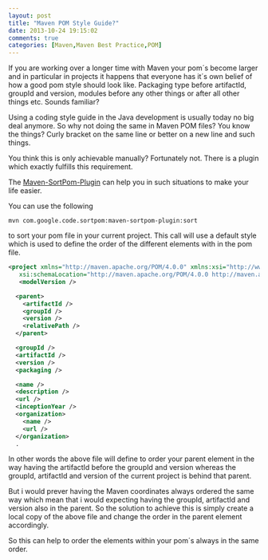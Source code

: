 ```yaml
---
layout: post
title: "Maven POM Style Guide?"
date: 2013-10-24 19:15:02
comments: true
categories: [Maven,Maven Best Practice,POM]
---
```


If you are working over a longer time with Maven your pom´s become larger and in particular in
projects it happens that everyone has it´s own belief of how a good pom style should look like. 
Packaging type before artifactId, groupId and version, modules before any other things or after all other
things etc. Sounds familiar? 

Using a coding style guide in the Java development is usually today no big deal anymore. So why 
not doing the same in Maven POM files? You know the things? Curly bracket on the same line or 
better on a new line and such things. 

You think this is only achievable manually? Fortunately not. 
There is a plugin which exactly fulfills this requirement. 

<!-- more -->

The [Maven-SortPom-Plugin](http://code.google.com/p/sortpom/) can help you in such situations to make
your life easier.

You can use the following

```
mvn com.google.code.sortpom:maven-sortpom-plugin:sort
```

to sort your pom file in your current project. This call will use a default style which is used to
define the order of the different elements with in the pom file.

``` xml Default Code Style http://code.google.com/p/sortpom/source/browse/sorter/src/main/resources/default_1_0_0.xml
<project xmlns="http://maven.apache.org/POM/4.0.0" xmlns:xsi="http://www.w3.org/2001/XMLSchema-instance"
   xsi:schemaLocation="http://maven.apache.org/POM/4.0.0 http://maven.apache.org/xsd/maven-4.0.0.xsd">
   <modelVersion />

  <parent>
    <artifactId />
    <groupId />
    <version />
    <relativePath />
  </parent>

  <groupId />
  <artifactId />
  <version />
  <packaging />

  <name />
  <description />
  <url />
  <inceptionYear />
  <organization>
    <name />
    <url />
  </organization>
  .
```

In other words the above file will define to order your parent element in the way having the artifactId
before the groupId and version whereas the groupId, artifactId and version of the current project is behind that 
parent.

But i would prever having the Maven coordinates always ordered the same way which mean that i would expecting
having the groupId, artifactId and version also in the parent. So the solution to achieve this is simply
create a local copy of the above file and change the order in the parent element accordingly.

So this can help to order the elements within your pom´s always in the same order.

